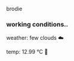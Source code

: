 brodie

<!--weather_start-->
### working conditions..

weather: few clouds ☁️

temp: 12.99 °C 👕

<!--weather_end-->
